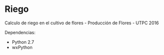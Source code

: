 # Riego
Calculo de riego en el cultivo de flores - Producción de Flores - UTPC 2016

Dependencias:
- Python 2.7
- wxPython
